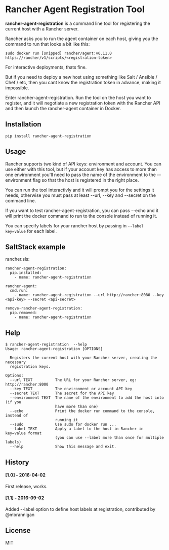 # Rancher Agent Registration Tool

**rancher-agent-registration** is a command line tool for registering the current host with a Rancher server.

Rancher asks you to run the agent container on each host, giving you the command to run that looks a bit like this:

```
sudo docker run [snipped] rancher/agent:v0.11.0 https://rancher/v1/scripts/<registration-token>
```

For interactive deployments, thats fine.

But if you need to deploy a new host using something like Salt / Ansible / Chef / etc, then you cant know the registration token in advance, making it impossible.

Enter rancher-agent-registration. Run the tool on the host you want to register, and it will negotiate a new registration token with the Rancher API and then launch the rancher-agent container in Docker.

## Installation

```
pip install rancher-agent-registration
```

## Usage

Rancher supports two kind of API keys: environment and account. You can use either with this tool, but if your account key has access to more than one environment you'll need to pass the name of the environment to the --environment flag so that the host is registered in the right place.

You can run the tool interactivly and it will prompt you for the settings it needs, otherwise you must pass at least --url, --key and --secret on the command line.

If you want to test rancher-agent-registration, you can pass --echo and it will print the docker command to run to the console instead of running it.

You can specify labels for your rancher host by passing in `--label key=value` for each label.

## SaltStack example

rancher.sls:

```
rancher-agent-registration:
  pip.installed:
    - name: rancher-agent-registration

rancher-agent:
  cmd.run:
    - name: rancher-agent-registration --url http://rancher:8080 --key <api-key> --secret <api-secret>

remove-rancher-agent-registration:
  pip.removed:
    - name: rancher-agent-registration
```

## Help

```
$ rancher-agent-registration  --help
Usage: rancher-agent-registration [OPTIONS]

  Registers the current host with your Rancher server, creating the necessary
  registration keys.

Options:
  --url TEXT          The URL for your Rancher server, eg: http://rancher:8000
  --key TEXT          The environment or account API key
  --secret TEXT       The secret for the API key
  --environment TEXT  The name of the environment to add the host into (if you
                      have more than one)
  --echo              Print the docker run command to the console, instead of
                      running it
  --sudo              Use sudo for docker run ...
  --label TEXT        Apply a label to the host in Rancher in key=value format
                      (you can use --label more than once for multiple labels)
  --help              Show this message and exit.

```

## History

#### [1.0] - 2016-04-02
First release, works.

#### [1.1] - 2016-09-02
Added --label option to define host labels at registration, contributed by @mbrannigan

## License

MIT
